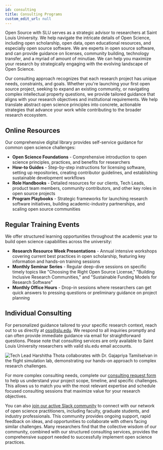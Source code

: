 ```yaml
---
id: consulting
title: Consulting Programs
custom_edit_url: null
---
```


Open Source with SLU serves as a strategic advisor to researchers at Saint Louis University. We help navigate the intricate details of Open Science, including open scholarship, open data, open educational resources, and especially open source software. We are experts in open source software, and can provide guidance on licenses, community building, technology transfer, and a myriad of amount of minutiae. We can help you maximize your research by strategically engaging with the evolving landscape of Open Science.

Our consulting approach recognizes that each research project has unique needs, constraints, and goals. Whether you're launching your first open source project, seeking to expand an existing community, or navigating complex intellectual property questions, we provide tailored guidance that aligns with your research objectives and institutional requirements. We help translate abstract open science principles into concrete, actionable strategies that advance your work while contributing to the broader research ecosystem.

## Online Resources

Our comprehensive digital library provides self-service guidance for common open science challenges:

* **Open Science Foundations** - Comprehensive introduction to open science principles, practices, and benefits for researchers
* **How-to Guides** - Step-by-step instructions for licensing software, setting up repositories, creating contributor guidelines, and establishing sustainable development workflows
* **Role Handbooks** - Detailed resources for our clients, Tech Leads, product team members, community contributors, and other key roles in open source projects
* **Program Playbooks** - Strategic frameworks for launching research software initiatives, building academic-industry partnerships, and scaling open source communities
<!-- * **Template Collections** - Ready-to-use templates for contributor agreements, code of conduct documents, project governance structures, and documentation standards -->
<!-- * **Case Studies** - Real-world examples of successful open science implementations across different research domains and project scales -->

## Regular Training Events

We offer structured learning opportunities throughout the academic year to build open science capabilities across the university:

* **Research Resource Week Presentations** - Annual intensive workshops covering current best practices in open scholarship, featuring key information and hands-on training sessions
* **Monthly Seminar Series** - Regular deep-dive sessions on specific timely topics like "Choosing the Right Open Source License," "Building Inclusive Research Communities," and "Sustainable Funding Models for Research Software"
* **Monthly Office Hours** - Drop-in sessions where researchers can get quick answers to pressing questions or preliminary guidance on project planning
<!-- * **Collaborative Workshops** - Interactive sessions where research teams work together on real projects with expert facilitation and peer learning opportunities -->

## Individual Consulting

For personalized guidance tailored to your specific research context, reach out to us directly at [oss@slu.edu](mailto:oss@slu.edu). We respond to all inquiries promptly and can often provide immediate guidance via email for straightforward questions. Please note that consulting services are only available to Saint Louis University researchers with valid slu.edu email accounts.

![Tech Lead Harshitha Thota collaborates with Dr. Gajapriya Tamilselvan in the flight simulation lab, demonstrating our hands-on approach to complex research challenges.](/img/tamilselvan_thota.jpg)

For more complex consulting needs, complete our [consulting request form](https://forms.cloud.microsoft/r/u2NUCkWyAs) to help us understand your project scope, timeline, and specific challenges. This allows us to match you with the most relevant expertise and schedule focused consulting sessions that maximize value for your research objectives.

You can also [join our active Slack community](https://join.slack.com/t/oswslu/shared_invite/zt-24f0qhjbo-NkSfQ4LOg5wXxBdxP4vzfA) to connect with our network of open science practitioners, including faculty, graduate students, and industry professionals. This community provides ongoing support, rapid feedback on ideas, and opportunities to collaborate with others facing similar challenges. Many researchers find that the collective wisdom of our community, combined with our structured consulting services, provides the comprehensive support needed to successfully implement open science practices.